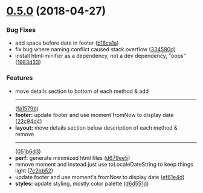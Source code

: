 <a name="0.5.0"></a>
# [0.5.0](https://github.com/clenemt/docdash/compare/fa1579b...v0.5.0) (2018-04-27)


### Bug Fixes

* add space before date in footer ([b18ca1a](https://github.com/clenemt/docdash/commit/b18ca1a))
* fix bug where naming conflict caused stack overflow ([334580d](https://github.com/clenemt/docdash/commit/334580d))
* install html-minifier as a dependency, not a dev dependency, "oops" ([1983d33](https://github.com/clenemt/docdash/commit/1983d33))


### Features

* move details section to bottom of each method & add <hr> ([fa1579b](https://github.com/clenemt/docdash/commit/fa1579b))
* **footer:** update footer and use moment fromNow to display date ([22c94d4](https://github.com/clenemt/docdash/commit/22c94d4))
* **layout:** move details section below description of each method & remove <hr> ([051b6d3](https://github.com/clenemt/docdash/commit/051b6d3))
* **perf:** generate minimized html files ([d679ee5](https://github.com/clenemt/docdash/commit/d679ee5))
* remove moment and instead just use toLocaleDateString to keep things light ([7c2bb52](https://github.com/clenemt/docdash/commit/7c2bb52))
* update footer and use moment's fromNow to display date ([ef61e4d](https://github.com/clenemt/docdash/commit/ef61e4d))
* **styles:** update styling, mostly color palette ([d6d551d](https://github.com/clenemt/docdash/commit/d6d551d))



